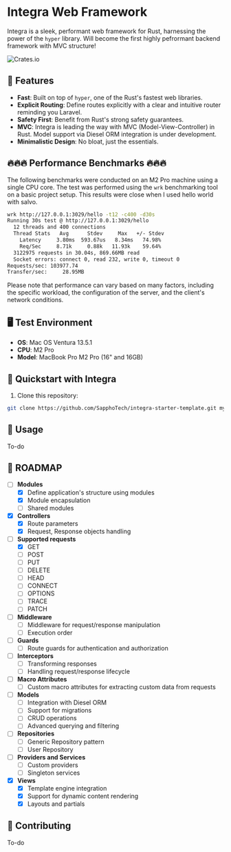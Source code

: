
# Integra Web Framework

Integra is a sleek, performant web framework for Rust, harnessing the power of the `hyper` library.
Will become the first highly pefrormant backend framework with MVC structure!

![Crates.io](https://img.shields.io/crates/v/integra)

## 🌟 Features

- **Fast**: Built on top of `hyper`, one of the Rust's fastest web libraries.
- **Explicit Routing**: Define routes explicitly with a clear and intuitive router reminding you Laravel.
- **Safety First**: Benefit from Rust's strong safety guarantees.
- **MVC**: Integra is leading the way with MVC (Model-View-Controller) in Rust. Model support via Diesel ORM integration is under development.
- **Minimalistic Design**: No bloat, just the essentials.

## 🔥🔥🔥 Performance Benchmarks 🔥🔥🔥

The following benchmarks were conducted on an M2 Pro machine using a single CPU core. The test was performed using the `wrk` benchmarking tool on a basic project setup. This results were close when I used hello world with salvo.

```bash
wrk http://127.0.0.1:3029/hello -t12 -c400 -d30s
Running 30s test @ http://127.0.0.1:3029/hello
  12 threads and 400 connections
  Thread Stats   Avg      Stdev     Max   +/- Stdev
    Latency     3.80ms  593.67us   8.34ms   74.98%
    Req/Sec     8.71k     0.88k   11.93k    59.64%
  3122975 requests in 30.04s, 869.66MB read
  Socket errors: connect 0, read 232, write 0, timeout 0
Requests/sec: 103977.74
Transfer/sec:     28.95MB
```

Please note that performance can vary based on many factors, including the specific workload, the configuration of the server, and the client's network conditions.

## 🖥️ Test Environment

- **OS**: Mac OS Ventura 13.5.1
- **CPU**: M2 Pro
- **Model**: MacBook Pro M2 Pro (16" and 16GB)

## 🚀 Quickstart with Integra

1. Clone this repository:
```bash
git clone https://github.com/SapphoTech/integra-starter-template.git my_project_name
```

## 📘 Usage

To-do

## 🎯 ROADMAP 
  - [ ] **Modules**
    - [x] Define application's structure using modules
    - [x] Module encapsulation
    - [ ] Shared modules
  - [x] **Controllers**
    - [x] Route parameters
    - [x] Request, Response objects handling
  - [ ] **Supported requests**
    - [x] GET
    - [ ] POST
    - [ ] PUT
    - [ ] DELETE
    - [ ] HEAD
    - [ ] CONNECT
    - [ ] OPTIONS
    - [ ] TRACE
    - [ ] PATCH
  - [ ] **Middleware**
    - [ ] Middleware for request/response manipulation
    - [ ] Execution order
  - [ ] **Guards**
    - [ ] Route guards for authentication and authorization
  - [ ] **Interceptors**
    - [ ] Transforming responses
    - [ ] Handling request/response lifecycle
  - [ ] **Macro Attributes**
    - [ ] Custom macro attributes for extracting custom data from requests

  - [ ] **Models**
    - [ ] Integration with Diesel ORM
    - [ ] Support for migrations
    - [ ] CRUD operations
    - [ ] Advanced querying and filtering
  - [ ] **Repositories**
    - [ ] Generic Repository pattern
    - [ ] User Repository
  - [ ] **Providers and Services**
    - [ ] Custom providers
    - [ ] Singleton services
  - [x] **Views**
    - [x] Template engine integration
    - [x] Support for dynamic content rendering
    - [x] Layouts and partials

## 🤝 Contributing

To-do
